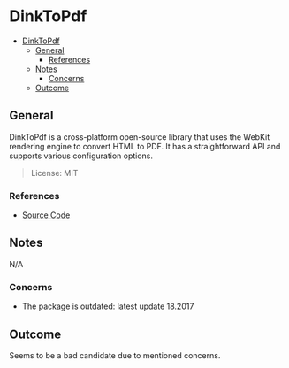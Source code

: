# DinkToPdf

- [DinkToPdf](#dinktopdf)
  - [General](#general)
    - [References](#references)
  - [Notes](#notes)
    - [Concerns](#concerns)
  - [Outcome](#outcome)

## General

DinkToPdf is a cross-platform open-source library that uses the WebKit rendering engine to convert HTML to PDF. It has a straightforward API and supports various configuration options.

> License: MIT

### References

- [Source Code](https://github.com/rdvojmoc/DinkToPdf)

## Notes

N/A

### Concerns

- The package is outdated: latest update 18.2017

## Outcome

Seems to be a bad candidate due to mentioned concerns.
